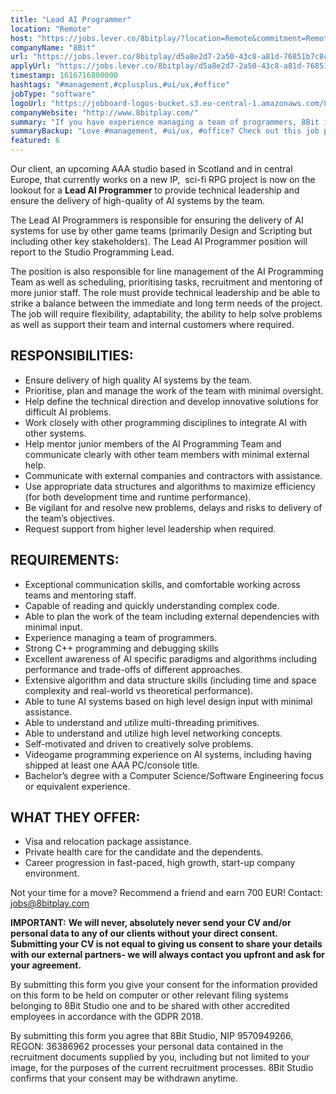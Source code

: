 ```yaml
---
title: "Lead AI Programmer"
location: "Remote"
host: "https://jobs.lever.co/8bitplay/?location=Remote&commitment=Remote"
companyName: "8Bit"
url: "https://jobs.lever.co/8bitplay/d5a8e2d7-2a50-43c8-a81d-76851b7c8c82"
applyUrl: "https://jobs.lever.co/8bitplay/d5a8e2d7-2a50-43c8-a81d-76851b7c8c82/apply"
timestamp: 1616716800000
hashtags: "#management,#cplusplus,#ui/ux,#office"
jobType: "software"
logoUrl: "https://jobboard-logos-bucket.s3.eu-central-1.amazonaws.com/8bit"
companyWebsite: "http://www.8bitplay.com/"
summary: "If you have experience managing a team of programmers, 8Bit is looking for someone with your knowledge."
summaryBackup: "Love #management, #ui/ux, #office? Check out this job post!"
featured: 6
---
```


Our client, an upcoming AAA studio based in Scotland and in central Europe, that currently works on a new IP,  sci-fi RPG project is now on the lookout for a **Lead AI Programmer** to provide technical leadership and ensure the delivery of high-quality of AI systems by the team.

The Lead AI Programmers is responsible for ensuring the delivery of AI systems for use by other game teams (primarily Design and Scripting but including other key stakeholders). The Lead AI Programmer position will report to the Studio Programming Lead.

The position is also responsible for line management of the AI Programming Team as well as scheduling, prioritising tasks, recruitment and mentoring of more junior staff. The role must provide technical leadership and be able to strike a balance between the immediate and long term needs of the project. The job will require flexibility, adaptability, the ability to help solve problems as well as support their team and internal customers where required.

## RESPONSIBILITIES:

*   Ensure delivery of high quality AI systems by the team.
*   Prioritise, plan and manage the work of the team with minimal oversight.
*   Help define the technical direction and develop innovative solutions for difficult AI problems.
*   Work closely with other programming disciplines to integrate AI with other systems.
*   Help mentor junior members of the AI Programming Team and communicate clearly with other team members with minimal external help.
*   Communicate with external companies and contractors with assistance.
*   Use appropriate data structures and algorithms to maximize efficiency (for both development time and runtime performance).
*   Be vigilant for and resolve new problems, delays and risks to delivery of the team’s objectives.
*   Request support from higher level leadership when required.

## REQUIREMENTS:

*   Exceptional communication skills, and comfortable working across teams and mentoring staff.
*   Capable of reading and quickly understanding complex code.
*   Able to plan the work of the team including external dependencies with minimal input.
*   Experience managing a team of programmers.
*   Strong C++ programming and debugging skills
*   Excellent awareness of AI specific paradigms and algorithms including performance and trade-offs of different approaches.
*   Extensive algorithm and data structure skills (including time and space complexity and real-world vs theoretical performance).
*   Able to tune AI systems based on high level design input with minimal assistance.
*   Able to understand and utilize multi-threading primitives.
*   Able to understand and utilize high level networking concepts.
*   Self-motivated and driven to creatively solve problems.
*   Videogame programming experience on AI systems, including having shipped at least one AAA PC/console title.
*   Bachelor’s degree with a Computer Science/Software Engineering focus or equivalent experience.

## WHAT THEY OFFER:

*   Visa and relocation package assistance. 
*   Private health care for the candidate and the dependents.
*   Career progression in fast-paced, high growth, start-up company environment.

Not your time for a move? Recommend a friend and earn 700 EUR! Contact: jobs@8bitplay.com

**IMPORTANT:** **We will never, absolutely never send your CV and/or personal data to any of our clients without your direct consent. Submitting your CV is not equal to giving us consent to share your details with our external partners- we will always contact you upfront and ask for your agreement.**

By submitting this form you give your consent for the information provided on this form to be held on computer or other relevant filing systems belonging to 8Bit Studio one and to be shared with other accredited employees in accordance with the GDPR 2018.

By submitting this form you agree that 8Bit Studio, NIP 9570949266, REGON: 36386962 processes your personal data contained in the recruitment documents supplied by you, including but not limited to your image, for the purposes of the current recruitment processes. 8Bit Studio confirms that your consent may be withdrawn anytime.

